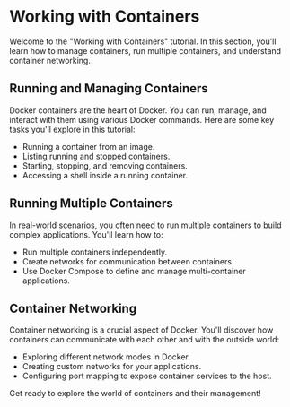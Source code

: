 # Working with Containers

Welcome to the "Working with Containers" tutorial. In this section, you'll learn how to manage containers, run multiple containers, and understand container networking.

## Running and Managing Containers

Docker containers are the heart of Docker. You can run, manage, and interact with them using various Docker commands. Here are some key tasks you'll explore in this tutorial:

- Running a container from an image.
- Listing running and stopped containers.
- Starting, stopping, and removing containers.
- Accessing a shell inside a running container.

## Running Multiple Containers

In real-world scenarios, you often need to run multiple containers to build complex applications. You'll learn how to:

- Run multiple containers independently.
- Create networks for communication between containers.
- Use Docker Compose to define and manage multi-container applications.

## Container Networking

Container networking is a crucial aspect of Docker. You'll discover how containers can communicate with each other and with the outside world:

- Exploring different network modes in Docker.
- Creating custom networks for your applications.
- Configuring port mapping to expose container services to the host.

Get ready to explore the world of containers and their management!
